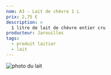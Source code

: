 ```yaml
---
nom: A3 - Lait de chèvre 1 L
prix: 2,75 €
description: >
  1 litre de lait de chèvre entier cru
producteur: Jarouilles
tags: 
  - produit laitier
  - lait
---
```


![photo du lait](./media/lait.jpg)